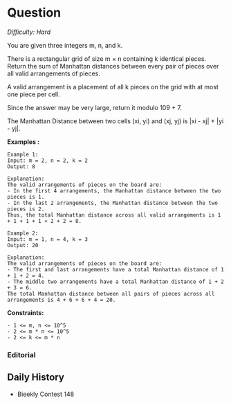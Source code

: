 # Question 

_Difficulty: Hard_

You are given three integers m, n, and k.

There is a rectangular grid of size m × n containing k identical pieces. Return the sum of Manhattan distances between every pair of pieces over all valid arrangements of pieces.

A valid arrangement is a placement of all k pieces on the grid with at most one piece per cell.

Since the answer may be very large, return it modulo 109 + 7.

The Manhattan Distance between two cells (xi, yi) and (xj, yj) is |xi - xj| + |yi - yj|.

**Examples :**
```
Example 1:
Input: m = 2, n = 2, k = 2
Output: 8

Explanation:
The valid arrangements of pieces on the board are:
- In the first 4 arrangements, the Manhattan distance between the two pieces is 1.
- In the last 2 arrangements, the Manhattan distance between the two pieces is 2.
Thus, the total Manhattan distance across all valid arrangements is 1 + 1 + 1 + 1 + 2 + 2 = 8.

Example 2:
Input: m = 1, n = 4, k = 3
Output: 20

Explanation:
The valid arrangements of pieces on the board are:
- The first and last arrangements have a total Manhattan distance of 1 + 1 + 2 = 4.
- The middle two arrangements have a total Manhattan distance of 1 + 2 + 3 = 6.
The total Manhattan distance between all pairs of pieces across all arrangements is 4 + 6 + 6 + 4 = 20.
```

**Constraints:**
```
- 1 <= m, n <= 10^5
- 2 <= m * n <= 10^5
- 2 <= k <= m * n
```

### Editorial

## Daily History
- Bieekly Contest 148
